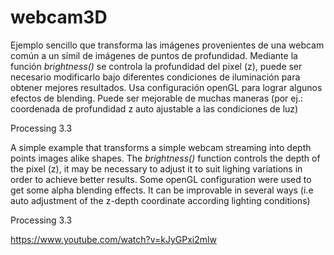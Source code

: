 # webcam3D

Ejemplo sencillo que transforma las imágenes provenientes de una webcam común a un símil de imágenes de puntos de profundidad.
Mediante la función *brightness()* se controla la profundidad del pixel (z), puede ser necesario modificarlo bajo diferentes condiciones de iluminación para obtener mejores resultados.
Usa configuración openGL para lograr algunos efectos de blending.
Puede ser mejorable de muchas maneras (por ej.: coordenada de profundidad z auto ajustable a las condiciones de luz)

Processing 3.3

A simple example that transforms a simple webcam streaming into depth points images alike shapes.
The *brightness()* function controls the depth of the pixel (z), it may be necessary to adjust it to suit lighing variations in order to achieve better results.
Some openGL configuration were used to get some alpha blending effects.
It can be improvable in several ways (i.e auto adjustment of the z-depth coordinate according lighting conditions)

Processing 3.3

https://www.youtube.com/watch?v=kJyGPxi2mlw
